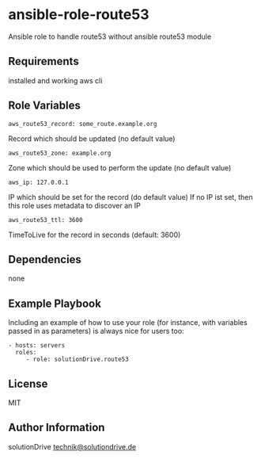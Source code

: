 ansible-role-route53
====================

Ansible role to handle route53 without ansible route53 module

Requirements
------------

installed and working aws cli

Role Variables
--------------

    aws_route53_record: some_route.example.org

Record which should be updated (no default value)

    aws_route53_zone: example.org

Zone which should be used to perform the update (no default value)

    aws_ip: 127.0.0.1

IP which should be set for the record (do default value)
If no IP ist set, then this role uses metadata to discover an IP 

    aws_route53_ttl: 3600

TimeToLive for the record in seconds (default: 3600)


Dependencies
------------

none

Example Playbook
----------------

Including an example of how to use your role (for instance, with variables passed in as parameters) is always nice for users too:

    - hosts: servers
      roles:
         - role: solutionDrive.route53

License
-------

MIT

Author Information
------------------

solutionDrive <technik@solutiondrive.de>
